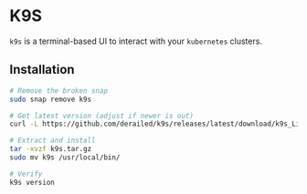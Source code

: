 # K9S

`k9s` is a terminal-based UI to interact with your `kubernetes` clusters.

## Installation

```bash
# Remove the broken snap
sudo snap remove k9s

# Get latest version (adjust if newer is out)
curl -L https://github.com/derailed/k9s/releases/latest/download/k9s_Linux_amd64.tar.gz -o k9s.tar.gz

# Extract and install
tar -xvzf k9s.tar.gz
sudo mv k9s /usr/local/bin/

# Verify
k9s version
```

